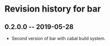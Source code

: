 # Revision history for bar

## 0.2.0.0  -- 2019-05-28

* Second version of bar with cabal build system.
